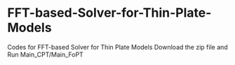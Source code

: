 # FFT-based-Solver-for-Thin-Plate-Models
Codes for FFT-based Solver for Thin Plate Models
Download the zip file and Run Main_CPT/Main_FoPT

